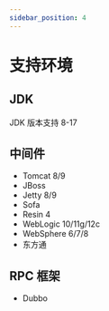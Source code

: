 ```yaml
---
sidebar_position: 4
---
```


# 支持环境

## JDK

JDK 版本支持 8-17

## 中间件

- Tomcat 8/9
- JBoss 
- Jetty 8/9
- Sofa
- Resin 4
- WebLogic 10/11g/12c
- WebSphere 6/7/8
- 东方通

## RPC 框架

- Dubbo



